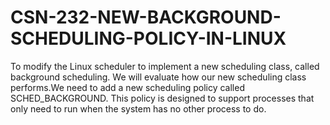 # CSN-232-NEW-BACKGROUND-SCHEDULING-POLICY-IN-LINUX
To modify the Linux scheduler to implement a new scheduling class, called background scheduling. We will evaluate how our new scheduling class performs.We need to add a new scheduling policy called SCHED_BACKGROUND. This policy is designed to support processes that only need to run when the system has no other process to do.

